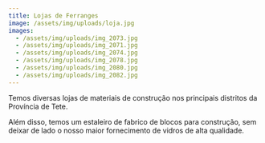 ```yaml
---
title: Lojas de Ferranges
image: /assets/img/uploads/loja.jpg
images:
  - /assets/img/uploads/img_2073.jpg
  - /assets/img/uploads/img_2071.jpg
  - /assets/img/uploads/img_2074.jpg
  - /assets/img/uploads/img_2078.jpg
  - /assets/img/uploads/img_2080.jpg
  - /assets/img/uploads/img_2082.jpg
---
```

Temos diversas lojas de materiais de construção nos principais distritos da Província de Tete.

Além disso, temos um estaleiro de fabrico de blocos para construção, sem deixar de lado o nosso maior fornecimento de vidros de alta qualidade.